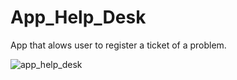 # App_Help_Desk
App that alows user to register a ticket of a problem.

![app_help_desk](https://github.com/JoaoNuno96/app_help_desk/assets/129988575/ed540cd4-8791-443a-9d2c-5492b4a0ea41)
